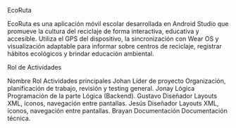 EcoRuta


EcoRuta es una aplicación móvil escolar desarrollada en Android Studio que promueve la cultura del reciclaje de forma interactiva, educativa y accesible. Utiliza el GPS del dispositivo, la sincronización con Wear OS y visualización adaptable para informar sobre centros de reciclaje, registrar hábitos ecológicos y brindar educación ambiental.


Rol de Actividades


Nombre
Rol
Actividades principales
Johan
Líder de proyecto
Organización, planificación de trabajo, revisión y testing general.
Jonay
Lógica 
Programación de la parte Lógica (Backend).
Gustavo
Diseñador 
Layouts XML, íconos, navegación entre pantallas.
Jesús
Diseñador 
Layouts XML, íconos, navegación entre pantallas.
Brayan
 Documentación
Documentación técnica.



